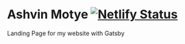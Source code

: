 # Ashvin Motye [![Netlify Status](https://api.netlify.com/api/v1/badges/c526b768-a201-4be8-b6d9-495d8f3ec1c5/deploy-status)](https://app.netlify.com/sites/develop-ashvinmotye/deploys)

Landing Page for my website with Gatsby
